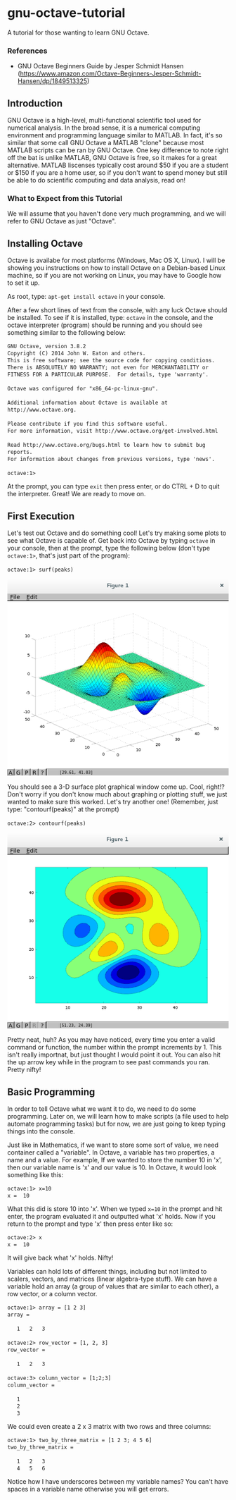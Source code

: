 # gnu-octave-tutorial
A tutorial for those wanting to learn GNU Octave.

### References
- GNU Octave Beginners Guide by Jesper Schmidt Hansen (https://www.amazon.com/Octave-Beginners-Jesper-Schmidt-Hansen/dp/1849513325)

## Introduction
GNU Octave is a high-level, multi-functional scientific tool used for numerical analysis. In the broad sense, it is a numerical computing environment and programming language similar to MATLAB. In fact, it's so similar that some call GNU Octave a MATLAB "clone" because most MATLAB scripts can be ran by GNU Octave. One key difference to note right off the bat is unlike MATLAB, GNU Octave is free, so it makes for a great alternative. MATLAB liscenses typically cost around $50 if you are a student or $150 if you are a home user, so if you don't want to spend money but still be able to do scientific computing and data analysis, read on!

### What to Expect from this Tutorial
We will assume that you haven't done very much programming, and we will refer to GNU Octave as just "Octave".

## Installing Octave
Octave is availabe for most platforms (Windows, Mac OS X, Linux). I will be showing you instructions on how to install Octave on a Debian-based Linux machine, so if you are not working on Linux, you may have to Google how to set it up.

As root, type: `apt-get install octave` in your console.

After a few short lines of text from the console, with any luck Octave should be installed. To see if it is installed, type: `octave` in the console, and the octave interpreter (program) should be running and you should see something similar to the following below:

```
GNU Octave, version 3.8.2
Copyright (C) 2014 John W. Eaton and others.
This is free software; see the source code for copying conditions.
There is ABSOLUTELY NO WARRANTY; not even for MERCHANTABILITY or
FITNESS FOR A PARTICULAR PURPOSE.  For details, type 'warranty'.

Octave was configured for "x86_64-pc-linux-gnu".

Additional information about Octave is available at http://www.octave.org.

Please contribute if you find this software useful.
For more information, visit http://www.octave.org/get-involved.html

Read http://www.octave.org/bugs.html to learn how to submit bug reports.
For information about changes from previous versions, type 'news'.

octave:1>
```

At the prompt, you can type `exit` then press enter, or do CTRL + D to quit the interpreter. Great! We are ready to move on.

## First Execution
Let's test out Octave and do something cool! Let's try making some plots to see what Octave is capable of. Get back into Octave by typing `octave` in your console, then at the prompt, type the following below (don't type `octave:1>`, that's just part of the program):

`octave:1> surf(peaks)`

![alt text](https://github.com/palmercluff/gnu-octave-tutorial/blob/master/surf_peaks.png "Picture 1")

You should see a 3-D surface plot graphical window come up. Cool, right!? Don't worry if you don't know much about graphing or plotting stuff, we just wanted to make sure this worked. Let's try another one! (Remember, just type: "contourf(peaks)" at the prompt)

`octave:2> contourf(peaks)`

![alt text](https://github.com/palmercluff/gnu-octave-tutorial/blob/master/contourf_peaks.png "Picture 2")

Pretty neat, huh? As you may have noticed, every time you enter a valid command or function, the number within the prompt increments by 1. This isn't really importnat, but just thought I would point it out. You can also hit the up arrow key while in the program to see past commands you ran. Pretty nifty!

## Basic Programming
In order to tell Octave what we want it to do, we need to do some programming. Later on, we will learn how to make scripts (a file used to help automate programming tasks) but for now, we are just going to keep typing things into the console.

Just like in Mathematics, if we want to store some sort of value, we need container called a "variable". In Octave, a variable has two properties, a name and a value. For example, If we wanted to store the number 10 in 'x', then our variable name is 'x' and our value is 10. In Octave, it would look something like this:

```
octave:1> x=10
x =  10
```

What this did is store 10 into 'x'. When we typed `x=10` in the prompt and hit enter, the program evaluated it and outputted what 'x' holds. Now if you return to the prompt and type 'x' then press enter like so:

```
octave:2> x
x =  10
```

It will give back what 'x' holds. Nifty!

Variables can hold lots of different things, including but not limited to scalers, vectors, and matrices (linear algebra-type stuff). We can have a variable hold an array (a group of values that are similar to each other), a row vector, or a column vector.

```
octave:1> array = [1 2 3]
array =

   1   2   3

octave:2> row_vector = [1, 2, 3]
row_vector =

   1   2   3

octave:3> column_vector = [1;2;3]
column_vector =

   1
   2
   3
```

We could even create a 2 x 3 matrix with two rows and three columns:

```
octave:1> two_by_three_matrix = [1 2 3; 4 5 6]
two_by_three_matrix =

   1   2   3
   4   5   6
```

Notice how I have underscores between my variable names? You can't have spaces in a variable name otherwise you will get errors.

